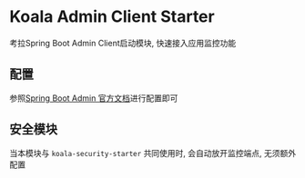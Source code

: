 # Koala Admin Client Starter

考拉Spring Boot Admin Client启动模块, 快速接入应用监控功能

## 配置

参照[Spring Boot Admin 官方文档](https://docs.spring-boot-admin.com/current/getting-started.html)进行配置即可

## 安全模块

当本模块与 `koala-security-starter` 共同使用时, 会自动放开监控端点, 无须额外配置





